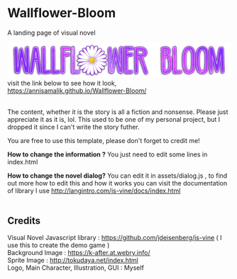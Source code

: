 # Wallflower-Bloom
A landing page of visual novel <br>

![Wallflower Bloom](https://github.com/annisamalik/Wallflower-Bloom/blob/master/assets/image/logo.png?raw=true) <br>
visit the link below to see how it look, <br>
https://annisamalik.github.io/Wallflower-Bloom/ <br><br>

The content, whether it is the story is all a fiction and nonsense. Please just appreciate it as it is, lol. This used to be one of my personal project, but I dropped it since I can't write the story futher. <br>

You are free to use this template, please don't forget to credit me! <br>

<b>How to change the information ?</b>
You just need to edit some lines in index.html

<b>How to change the novel dialog?</b>
You can edit it in assets/dialog.js , to find out more how to edit this and how it works you can visit the documentation of library I use http://langintro.com/js-vine/docs/index.html
<br><br>

## Credits
Visual Novel Javascript library : https://github.com/jdeisenberg/js-vine ( I use this to create the demo game ) <br>
Background Image : https://k-after.at.webry.info/ <br>
Sprite Image : http://tokudaya.net/index.html <br>
Logo, Main Character, Illustration, GUI : Myself <br>

